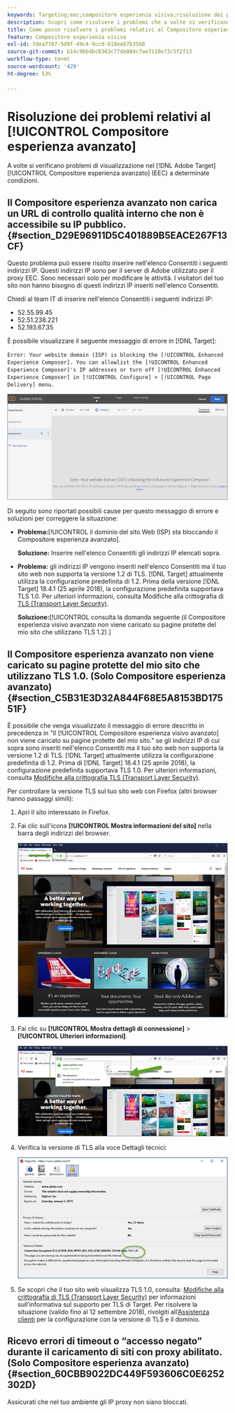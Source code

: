 ```yaml
---
keywords: Targeting;eec;compositore esperienza visiva;risoluzione dei problemi compositore esperienza avanzato;risoluzione dei problemi
description: Scopri come risolvere i problemi che a volte si verificano in Adobe [!DNL Target] Compositore esperienza avanzato (EEC) in determinate condizioni.
title: Come posso risolvere i problemi relativi al Compositore esperienza avanzato?
feature: Compositore esperienza visivo
exl-id: 7dea7707-5d9f-49c4-9ccd-618eeb7b3568
source-git-commit: b14c9bb4bc0363c77de084c7ae7110e73c5f2f13
workflow-type: tm+mt
source-wordcount: '429'
ht-degree: 53%

---
```


# Risoluzione dei problemi relativi al [!UICONTROL Compositore esperienza avanzato]

A volte si verificano problemi di visualizzazione nel [!DNL Adobe Target] [!UICONTROL Compositore esperienza avanzato] (EEC) a determinate condizioni.

## Il Compositore esperienza avanzato non carica un URL di controllo qualità interno che non è accessibile su IP pubblico. {#section_D29E96911D5C401889B5EACE267F13CF}

Questo problema può essere risolto inserire nell&#39;elenco Consentiti i seguenti indirizzi IP. Questi indirizzi IP sono per il server di Adobe utilizzato per il proxy EEC. Sono necessari solo per modificare le attività. I visitatori del tuo sito non hanno bisogno di questi indirizzi IP inseriti nell&#39;elenco Consentiti.

Chiedi al team IT di inserire nell&#39;elenco Consentiti i seguenti indirizzi IP:

* 52.55.99.45
* 52.51.238.221
* 52.193.67.35

È possibile visualizzare il seguente messaggio di errore in [!DNL Target]:

`Error: Your website domain (ISP) is blocking the [!UICONTROL Enhanced Experience Composer]. You can allowlist the [!UICONTROL Enhanced Experience Composer]'s IP addresses or turn off [!UICONTROL Enhanced Experience Composer] in [!UICONTROL Configure] > [!UICONTROL Page Delivery] menu.`

![](assets/EEC_error.png)

Di seguito sono riportati possibili cause per questo messaggio di errore e soluzioni per correggere la situazione:

* **Problema:**[!UICONTROL  il dominio del sito Web (ISP) sta bloccando il Compositore esperienza avanzato].

   **Soluzione:** Inserire nell&#39;elenco Consentiti gli indirizzi IP elencati sopra.

* **Problema:** gli indirizzi IP vengono inseriti nell&#39;elenco Consentiti ma il tuo sito web non supporta la versione 1.2 di TLS.  [!DNL Target] attualmente utilizza la configurazione predefinita di 1.2. Prima della versione  [!DNL Target] 18.4.1 (25 aprile 2018), la configurazione predefinita supportava TLS 1.0. Per ulteriori informazioni, consulta Modifiche alla crittografia di  [TLS (Transport Layer Security)](/help/c-implementing-target/c-considerations-before-you-implement-target/tls-transport-layer-security-encryption.md#concept_CC1001E9D3AE4BABAF90B8311B0A6451).

   **Soluzione:**[!UICONTROL  consulta la domanda seguente (il Compositore esperienza visivo avanzato non viene caricato su pagine protette del mio sito che utilizzano TLS 1.2).]

## Il Compositore esperienza avanzato non viene caricato su pagine protette del mio sito che utilizzano TLS 1.0. (Solo Compositore esperienza avanzato) {#section_C5B31E3D32A844F68E5A8153BD17551F}

È possibile che venga visualizzato il messaggio di errore descritto in precedenza in &quot;Il [!UICONTROL Compositore esperienza visivo avanzato] non viene caricato su pagine protette del mio sito.&quot; se gli indirizzi IP di cui sopra sono inseriti nell&#39;elenco Consentiti ma il tuo sito web non supporta la versione 1.2 di TLS. [!DNL Target] attualmente utilizza la configurazione predefinita di 1.2. Prima di [!DNL Target] 18.4.1 (25 aprile 2018), la configurazione predefinita supportava TLS 1.0. Per ulteriori informazioni, consulta [Modifiche alla crittografia TLS (Transport Layer Security)](/help/c-implementing-target/c-considerations-before-you-implement-target/tls-transport-layer-security-encryption.md#concept_CC1001E9D3AE4BABAF90B8311B0A6451).

Per controllare la versione TLS sul tuo sito web con Firefox (altri browser hanno passaggi simili):

1. Apri il sito interessato in Firefox.
1. Fai clic sull&#39;icona **[!UICONTROL Mostra informazioni del sito]** nella barra degli indirizzi del browser.

   ![](assets/firefox_more_info.png)

1. Fai clic su **[!UICONTROL Mostra dettagli di connessione]** > **[!UICONTROL Ulteriori informazioni]**.

   ![](assets/firefox_more_info_2.png)

1. Verifica la versione di TLS alla voce Dettagli tecnici:

   ![](assets/firefox_more_info_3.png)

1. Se scopri che il tuo sito web visualizza TLS 1.0, consulta: [Modifiche alla crittografia di TLS (Transport Layer Security)](/help/c-implementing-target/c-considerations-before-you-implement-target/tls-transport-layer-security-encryption.md#concept_CC1001E9D3AE4BABAF90B8311B0A6451) per informazioni sull’informativa sul supporto per TLS di Target. Per risolvere la situazione (valido fino al 12 settembre 2018), rivolgiti all’[Assistenza clienti](/help/cmp-resources-and-contact-information.md#reference_ACA3391A00EF467B87930A450050077C) per la configurazione con la versione di TLS e il dominio.

## Ricevo errori di timeout o “accesso negato” durante il caricamento di siti con proxy abilitato. (Solo Compositore esperienza avanzato) {#section_60CBB9022DC449F593606C0E6252302D}

Assicurati che nel tuo ambiente gli IP proxy non siano bloccati.
